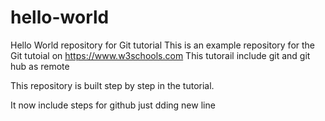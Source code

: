 # hello-world
Hello World repository for Git tutorial
This is an example repository for the Git tutoial on https://www.w3schools.com
This tutorail include git and git hub as remote

This repository is built step by step in the tutorial.

It now include steps for github
just dding new line
